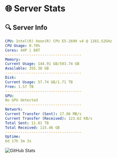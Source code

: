 # 🌐 Server Stats
## 🔍 Server Info
```yaml
CPU: Intel(R) Xeon(R) CPU E5-2699 v4 @ 1381.52GHz
CPU Usage: 0.70%
Cores: 44P | 88T
-----------------------------------
Memory:
Current Usage: 144.91 GB/503.74 GB
Available: 355.38 GB
-----------------------------------
Disk:
Current Usage: 57.74 GB/1.71 TB
Free: 1.57 TB
-----------------------------------
GPU:
No GPU detected
-----------------------------------
Network:
Current Transfer (Sent): 17.86 MB/s
Current Transfer (Received): 123.62 KB/s
Total Sent: 11.81 TB
Total Received: 115.46 GB
-----------------------------------
Uptime:
6d 17h 3m 3s
```
![GitHub Stats](https://img.shields.io/badge/Updated-2025-03-14_14:25:52-blue)